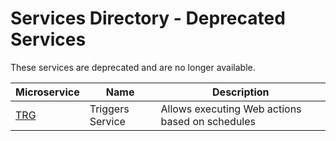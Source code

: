 # Services Directory - Deprecated Services

These services are deprecated and are no longer available.

| Microservice | Name | Description |
| - | - | - |
| [TRG](./trg.md)| Triggers Service | Allows executing Web actions based on schedules |
